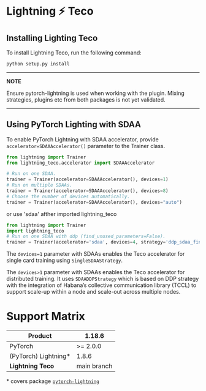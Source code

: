 # Lightning ⚡  Teco

## Installing Lighting Teco

To install Lightning Teco, run the following command:

```bash
python setup.py install
```

______________________________________________________________________

**NOTE**

Ensure pytorch-lightning is used when working with the plugin.
Mixing strategies, plugins etc from both packages is not yet validated.

______________________________________________________________________

## Using PyTorch Lighting with SDAA

To enable PyTorch Lightning with SDAA accelerator, provide `accelerator=SDAAAccelerator()` parameter to the Trainer class.

```python
from lightning import Trainer
from lightning_teco.accelerator import SDAAAccelerator

# Run on one SDAA.
trainer = Trainer(accelerator=SDAAAccelerator(), devices=1)
# Run on multiple SDAAs.
trainer = Trainer(accelerator=SDAAAccelerator(), devices=8)
# Choose the number of devices automatically.
trainer = Trainer(accelerator=SDAAAccelerator(), devices="auto")
```
or use 'sdaa' afther imported lightning_teco
```Python
from lightning import Trainer
import lightning_teco
# Run on one SDAA with ddp (find_unused_parameters=False).
trainer = Trainer(accelerator='sdaa', devices=4, strategy='ddp_sdaa_find_unused_parameters_false')
```

The `devices=1` parameter with SDAAs enables the Teco accelerator for single card training using `SingleSDAAStrategy`.

The `devices>1` parameter with SDAAs enables the Teco accelerator for distributed training. It uses `SDAADDPStrategy` which is based on DDP strategy with the integration of Habana’s collective communication library (TCCL) to support scale-up within a node and scale-out across multiple nodes.

# Support Matrix

| **Product**         | **1.18.6**                                          |
| --------------------- | --------------------------------------------------- |
| PyTorch               | >= 2.0.0                                               |
| (PyTorch) Lightning\* | 1.8.6                                             |
| **Lightning Teco**  |  main branch                                       |

\* covers package [`pytorch-lightning`](https://pypi.org/project/pytorch-lightning/)
